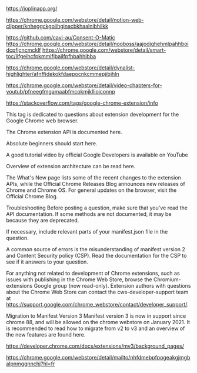 https://joplinapp.org/

https://chrome.google.com/webstore/detail/notion-web-clipper/knheggckgoiihginacbkhaalnibhilkk

https://github.com/cavi-au/Consent-O-Matic
https://chrome.google.com/webstore/detail/nooboss/aajodjghehmlpahhboidcpfjcncmcklf
https://chrome.google.com/webstore/detail/smart-toc/lifgeihcfpkmmlfjbailfpfhbahhibba

https://chrome.google.com/webstore/detail/dynalist-highlighter/afnffidekokfdaepocnkcmmepjibjhln

https://chrome.google.com/webstore/detail/video-chapters-for-youtub/pfneegfmgamaabfmcokmjkllioiconnp

https://stackoverflow.com/tags/google-chrome-extension/info


This tag is dedicated to questions about extension development for the Google Chrome web browser.

The Chrome extension API is documented here.

Absolute beginners should start here.

A good tutorial video by official Google Developers is available on YouTube

Overview of extension architecture can be read here.

The What's New page lists some of the recent changes to the extension APIs, while the Official Chrome Releases Blog announces new releases of Chrome and Chrome OS. For general updates on the browser, visit the Official Chrome Blog.

Troubleshooting
Before posting a question, make sure that you've read the API documentation. If some methods are not documented, it may be because they are deprecated.

If necessary, include relevant parts of your manifest.json file in the question.

A common source of errors is the misunderstanding of manifest version 2 and Content Security policy (CSP). Read the documentation for the CSP to see if it answers to your question.

For anything not related to development of Chrome extensions, such as issues with publishing in the Chrome Web Store, browse the Chromium-extensions Google group (now read-only). Extension authors with questions about the Chrome Web Store can contact the cws-developer-support team at https://support.google.com/chrome_webstore/contact/developer_support/.

Migration to Manifest Version 3
Manifest version 3 is now in support since chrome 88, and
will be allowed on the chrome webstore on January 2021. It
is recommended to read how to migrate from v2 to v3 and an
overview of the new features are found here.

https://developer.chrome.com/docs/extensions/mv3/background_pages/

https://chrome.google.com/webstore/detail/mailto/nhfdmebpfpogeakgjmgbalpnmggnnchj?hl=fr














